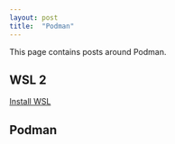 ```yaml
---
layout: post
title:  "Podman"
---
```


This page contains posts around Podman.

## WSL 2

[Install WSL](../_posts/2024-08-20-install-wsl.md)

## Podman
